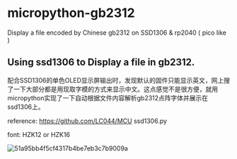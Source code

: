# micropython-gb2312
Display a file encoded by Chinese gb2312 on SSD1306 &amp; rp2040 ( pico like )


## Using ssd1306 to Display a file in gb2312.

配合SSD1306的单色OLED显示屏输出时，发现默认的固件只能显示英文，网上搜了一下大部分都是用现取字模的方式来显示中文。这点感觉不是很方便，就用micropython实现了一下自动根据文件内容解析gb2312点阵字体并展示在ssd1306上。


reference:
  https://github.com/LC044/MCU 
  ssd1306.py
  
font: HZK12 or HZK16   
  
![51a95bb4f5cf4317b4be7eb3c7b9009a](https://user-images.githubusercontent.com/59385989/233077208-0c5da208-4c57-48c7-99cc-e374507fc3d1.jpeg)
